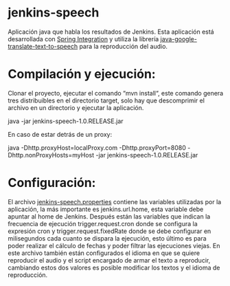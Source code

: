 jenkins-speech
==============
Aplicación java que habla los resultados de Jenkins. Esta aplicación está desarrollada con [Spring Integration](http://www.springsource.org/spring-integration) y utiliza la librería [java-google-translate-text-to-speech](http://code.google.com/p/java-google-translate-text-to-speech/) para la reproducción del audio.

Compilación y ejecución:
==============
Clonar el proyecto, ejecutar el comando “mvn install“, este comando genera tres distribuibles en el directorio target, solo hay que descomprimir el archivo en un directorio y ejecutar la aplicación.

java -jar jenkins-speech-1.0.RELEASE.jar

En caso de estar detrás de un proxy:

java -Dhttp.proxyHost=localProxy.com -Dhttp.proxyPort=8080 -Dhttp.nonProxyHosts=myHost  -jar jenkins-speech-1.0.RELEASE.jar

Configuración:
==============
El archivo [jenkins-speech.properties](https://github.com/parivero/jenkins-speech/blob/master/src/main/resources/jenkins-speech.properties) contiene las variables utilizadas por la aplicación, la más importante es jenkins.url.home, esta variable debe apuntar al home de Jenkins. Después están las variables que indican la frecuencia de ejecución trigger.request.cron donde se configura la expresión cron y trigger.request.fixedRate donde se debe configurar en milisegundos cada cuanto se dispara la ejecución, esto último es para poder realizar el cálculo de fechas y poder filtrar las ejecuciones viejas. En este archivo también están configurados el idioma en que se quiere reproducir el audio y el script encargado de armar el texto a reproducir, cambiando estos dos valores es posible modificar los textos y el idioma de reproducción.
